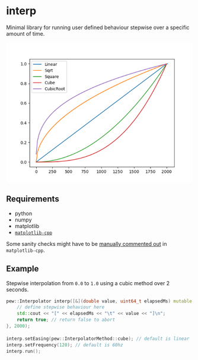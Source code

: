 # interp

Minimal library for running user defined behaviour stepwise over a specific amount of time.

<img src="https://github.com/eschmar/interp/raw/master/img/plot.png" alt="Methods" style="max-width:100%;">

## Requirements

* python
* numpy
* matplotlib
* [`matplotlib-cpp`](https://github.com/lava/matplotlib-cpp)

Some sanity checks might have to be [manually commented out](https://github.com/lava/matplotlib-cpp/blob/70d508fcb7febc66535ba923eac1b1a4e571e4d1/matplotlibcpp.h#L337) in `matplotlib-cpp`.

## Example

Stepwise interpolation from `0.0` to `1.0` using a cubic method over 2 seconds.

```cpp
pew::Interpolator interp([&](double value, uint64_t elapsedMs) mutable {
    // define stepwise behaviour here
    std::cout << "[" << elapsedMs << "\t" << value << "]\n";
    return true; // return false to abort
}, 2000);

interp.setEasing(pew::InterpolatorMethod::cube); // default is linear
interp.setFrequency(120); // default is 60hz
interp.run();
```

